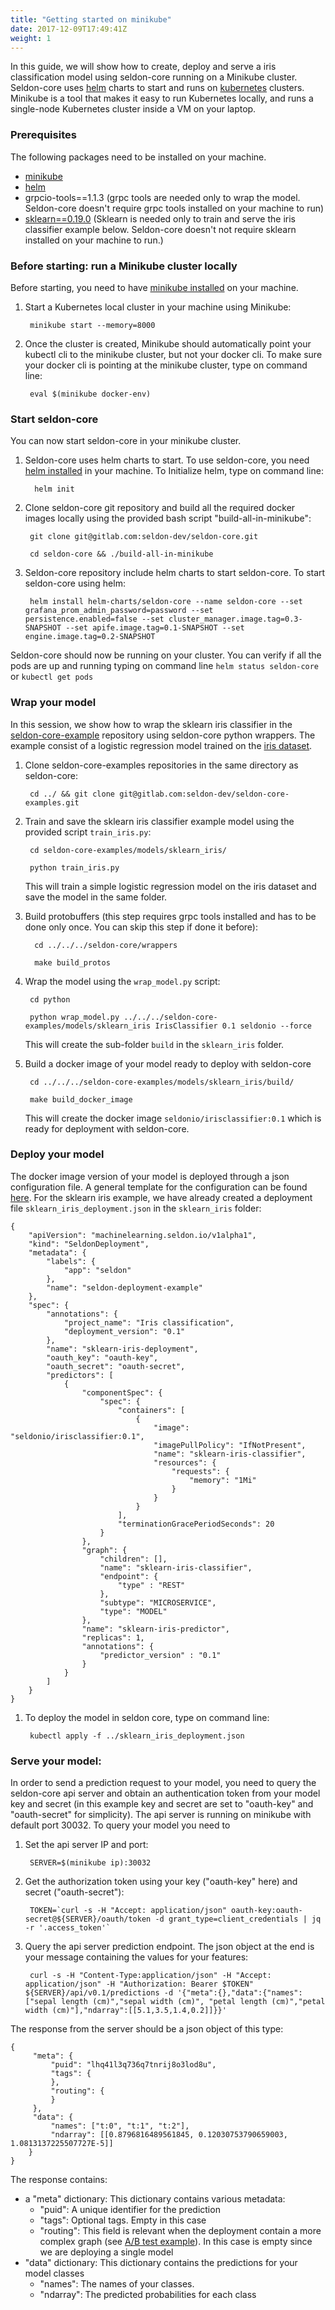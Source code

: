 ```yaml
---
title: "Getting started on minikube"
date: 2017-12-09T17:49:41Z
weight: 1
---
```

In this guide, we will show how to create, deploy and serve a iris classification model using seldon-core running on a Minikube cluster. Seldon-core uses [helm](https://github.com/kubernetes/helm) charts to start and runs on [kubernetes](https://kubernetes.io/) clusters. Minikube is a tool that makes it easy to run Kubernetes locally,  and runs a single-node Kubernetes cluster inside a VM on your laptop. 


### Prerequisites

The following packages need to be installed on your machine.

* [minikube](https://kubernetes.io/docs/tasks/tools/install-minikube/)
* [helm](https://github.com/kubernetes/helm/blob/master/docs/install.md)
* grpcio-tools==1.1.3 (grpc tools are needed only to wrap the model. Seldon-core doesn't require grpc tools installed on your machine to run)
* [sklearn==0.19.0](link) (Sklearn is needed only to train and serve the iris classifier example below. Seldon-core doesn't not require sklearn installed on your machine  to run.)


### Before starting: run a Minikube cluster locally

Before starting, you need to have [minikube installed](https://kubernetes.io/docs/tasks/tools/install-minikube/) on your machine.

1. Start a Kubernetes local cluster in your machine using Minikube:

        minikube start --memory=8000

3. Once the cluster is created, Minikube should automatically point your kubectl cli to the minikube cluster, but not your docker cli. To  make sure your docker cli is pointing at the minikube cluster, type on command line:
	
        eval $(minikube docker-env)

### Start seldon-core

You can now start seldon-core in your minikube cluster.


1. Seldon-core uses helm charts to start. To use seldon-core, you need [helm installed](https://github.com/kubernetes/helm/blob/master/docs/install.md) in your machine. To Initialize helm, type on command line: 

         helm init

1. Clone seldon-core git repository and build all the required docker images locally using the provided bash script "build-all-in-minikube":

        git clone git@gitlab.com:seldon-dev/seldon-core.git

        cd seldon-core && ./build-all-in-minikube

1. Seldon-core repository include helm charts to start seldon-core. To start seldon-core using helm:

        helm install helm-charts/seldon-core --name seldon-core --set grafana_prom_admin_password=password --set persistence.enabled=false --set cluster_manager.image.tag=0.3-SNAPSHOT --set apife.image.tag=0.1-SNAPSHOT --set engine.image.tag=0.2-SNAPSHOT


Seldon-core should now be running on your cluster. You can verify if all the pods are up and running typing on command line ```helm status seldon-core``` or ```kubectl get pods```

### Wrap your model

In this session, we show how to wrap the sklearn iris classifier in the [seldon-core-example](link) repository using seldon-core python wrappers. The example consist of a logistic regression model trained on the  [iris dataset](link_iris).

1. Clone seldon-core-examples repositories in the same directory as seldon-core: 

        cd ../ && git clone git@gitlab.com:seldon-dev/seldon-core-examples.git

2. Train and save the sklearn iris classifier example model using the provided script ```train_iris.py```:

        cd seldon-core-examples/models/sklearn_iris/

        python train_iris.py

    This will train a simple logistic regression model on the iris dataset and save the model in the same folder.


3. Build protobuffers (this step requires grpc tools installed and has to be done only once. You can skip this step if done it before):

         cd ../../../seldon-core/wrappers

         make build_protos
    
4. Wrap the model using the ```wrap_model.py``` script:

        cd python

        python wrap_model.py ../../../seldon-core-examples/models/sklearn_iris IrisClassifier 0.1 seldonio --force
	
    This will create the sub-folder ```build``` in the  ```sklearn_iris``` folder.

5. Build a docker image of your model ready to deploy with seldon-core

	    cd ../../../seldon-core-examples/models/sklearn_iris/build/
	
	    make build_docker_image
    This will create the docker image ```seldonio/irisclassifier:0.1``` which is ready for deployment with seldon-core.


### Deploy your model

The docker image version of your model is deployed through a json configuration file. A general template for the configuration can be found  [here](https://gitlab.com/seldon-dev/seldon-core-examples/blob/master/models/sklearn_iris/sklearn_iris_deployment.json). For the sklearn iris example, we have already created a deployment file ```sklearn_iris_deployment.json``` in the ```sklearn_iris``` folder:


    {
        "apiVersion": "machinelearning.seldon.io/v1alpha1",
        "kind": "SeldonDeployment",
        "metadata": {
            "labels": {
                "app": "seldon"
            },
            "name": "seldon-deployment-example"
        },
        "spec": {
            "annotations": {
                "project_name": "Iris classification",
                "deployment_version": "0.1"
            },
            "name": "sklearn-iris-deployment",
            "oauth_key": "oauth-key",
            "oauth_secret": "oauth-secret",
            "predictors": [
                {
                    "componentSpec": {
                        "spec": {
                            "containers": [
                                {
                                    "image": "seldonio/irisclassifier:0.1",
                                    "imagePullPolicy": "IfNotPresent",
                                    "name": "sklearn-iris-classifier",
                                    "resources": {
                                        "requests": {
                                            "memory": "1Mi"
                                        }
                                    }
                                }
                            ],
                            "terminationGracePeriodSeconds": 20
                        }
                    },
                    "graph": {
                        "children": [],
                        "name": "sklearn-iris-classifier",
                        "endpoint": {
                            "type" : "REST"
                        },
                        "subtype": "MICROSERVICE",
                        "type": "MODEL"
                    },
                    "name": "sklearn-iris-predictor",
                    "replicas": 1,
    	    	    "annotations": {
    	    	        "predictor_version" : "0.1"
                    }
                }
            ]
        }
    }


1. To deploy the model  in seldon core, type on command line:

        kubectl apply -f ../sklearn_iris_deployment.json
	
### Serve your  model:

In order to send a prediction request to your model, you need to query the seldon-core api server and obtain an authentication token from your model key and secret (in this example key and secret are set to "oauth-key" and "oauth-secret" for simplicity). The api server is running on minikube with default port 30032. To query your model you need to

1. Set the api server IP and port:

        SERVER=$(minikube ip):30032

2. Get the authorization token using your key ("oauth-key" here) and secret ("oauth-secret"):

        TOKEN=`curl -s -H "Accept: application/json" oauth-key:oauth-secret@${SERVER}/oauth/token -d grant_type=client_credentials | jq -r '.access_token'`

3. Query the api server prediction endpoint. The json object at the end is your message containing the values for your features:

        curl -s -H "Content-Type:application/json" -H "Accept: application/json" -H "Authorization: Bearer $TOKEN" ${SERVER}/api/v0.1/predictions -d '{"meta":{},"data":{"names":["sepal length (cm)","sepal width (cm)", "petal length (cm)","petal width (cm)"],"ndarray":[[5.1,3.5,1.4,0.2]]}}'

The response from the server should be a json object of this type:

    {
         "meta": {
             "puid": "lhq41l3q736q7tnrij8o3lod8u",
             "tags": {
             },
             "routing": {
             }
         },
         "data": {
             "names": ["t:0", "t:1", "t:2"],
             "ndarray": [[0.8796816489561845, 0.12030753790659003, 1.0813137225507727E-5]]
        }
    }

The response contains:

* a "meta" dictionary: This dictionary contains various metadata:
    * "puid": A unique identifier for the prediction
    * "tags": Optional tags. Empty in this case
    * "routing": This field is relevant when the deployment contain a more complex graph (see [A/B test example](link)). In this case is empty since we are deploying a single model
* "data" dictionary: This dictionary contains the predictions for your model classes
    * "names": The names of your classes.
    * "ndarray": The predicted  probabilities for each class